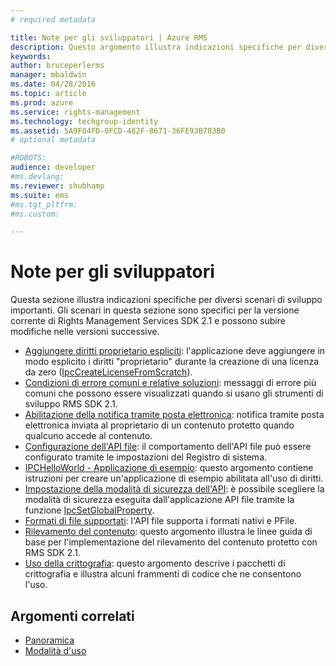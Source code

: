 ```yaml
---
# required metadata

title: Note per gli sviluppatori | Azure RMS
description: Questo argomento illustra indicazioni specifiche per diversi scenari di sviluppo importanti. 
keywords:
author: bruceperlerms
manager: mbaldwin
ms.date: 04/28/2016
ms.topic: article
ms.prod: azure
ms.service: rights-management
ms.technology: techgroup-identity
ms.assetid: 5A9F04FD-0FCD-482F-8671-36FE93B783B0
# optional metadata

#ROBOTS:
audience: developer
#ms.devlang:
ms.reviewer: shubhamp
ms.suite: ems
#ms.tgt_pltfrm:
#ms.custom:

---
```


# Note per gli sviluppatori

Questa sezione illustra indicazioni specifiche per diversi scenari di sviluppo importanti. Gli scenari in questa sezione sono specifici per la versione corrente di Rights Management Services SDK 2.1 e possono subire modifiche nelle versioni successive.

- [Aggiungere diritti proprietario espliciti](add-explicit-owner-rights.md): l'applicazione deve aggiungere in modo esplicito i diritti &quot;proprietario&quot; durante la creazione di una licenza da zero ([IpcCreateLicenseFromScratch](/rights-management/sdk/2.1/api/win/functions#msipc_ipccreatelicensefromscratch)).
- [Condizioni di errore comuni e relative soluzioni](common-error-conditions-and-solutions.md): messaggi di errore più comuni che possono essere visualizzati quando si usano gli strumenti di sviluppo RMS SDK 2.1.
- [Abilitazione della notifica tramite posta elettronica](how-to-enable-email-notification.md): notifica tramite posta elettronica inviata al proprietario di un contenuto protetto quando qualcuno accede al contenuto.
- [Configurazione dell'API file](file-api-configuration.md): il comportamento dell'API file può essere configurato tramite le impostazioni del Registro di sistema.
- [IPCHelloWorld - Applicazione di esempio](how-to-build-your-first-application.md): questo argomento contiene istruzioni per creare un'applicazione di esempio abilitata all'uso di diritti.
- [Impostazione della modalità di sicurezza dell'API](setting-the-api-security-mode-api-mode.md): è possibile scegliere la modalità di sicurezza eseguita dall'applicazione API file tramite la funzione [IpcSetGlobalProperty](/rights-management/sdk/2.1/api/win/functions#msipc_ipcsetglobalproperty).
- [Formati di file supportati](supported-file-formats.md): l'API file supporta i formati nativi e PFile.
- [Rilevamento del contenuto](tracking-content.md): questo argomento illustra le linee guida di base per l'implementazione del rilevamento del contenuto protetto con RMS SDK 2.1.
- [Uso della crittografia](working-with-encryption.md): questo argomento descrive i pacchetti di crittografia e illustra alcuni frammenti di codice che ne consentono l'uso.

 

## Argomenti correlati ##
* [Panoramica](ad-rms-overview.md)
* [Modalità d'uso](how-to-use-msipc.md)
 

 


<!--HONumber=Apr16_HO4-->


